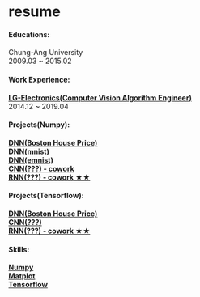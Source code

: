 # resume

#### Educations:

Chung-Ang University<br>
2009.03 ~ 2015.02

#### Work Experience:

[**LG-Electronics(Computer Vision Algorithm Engineer)**](https://github.com/hwanginsun) <br>
2014.12 ~ 2019.04

#### Projects(Numpy):

[**DNN(Boston House Price)**](https://github.com/hwanginsun) <br>
[**DNN(mnist)**](https://github.com/hwanginsun) <br>
[**DNN(emnist)**](https://github.com/hwanginsun) <br>
[**CNN(???) - cowork**](https://github.com/hwanginsun) <br>
[**RNN(???) - cowork ★★**](https://github.com/hwanginsun) <br>

#### Projects(Tensorflow):

[**DNN(Boston House Price)**](https://github.com/hwanginsun) <br>
[**CNN(???)**](https://github.com/hwanginsun) <br>
[**RNN(???) - cowork ★★**](https://github.com/hwanginsun) <br>

#### Skills:

[**Numpy**](https://github.com/hwanginsun) <br>
[**Matplot**](https://github.com/hwanginsun) <br>
[**Tensorflow**](https://github.com/hwanginsun)
